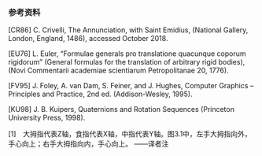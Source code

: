 ### 参考资料

[CR86] C. Crivelli, The Annunciation, with Saint Emidius, (National Gallery, London, England, 1486), accessed October 2018.

[EU76] L. Euler, “Formulae generals pro translatione quacunque coporum rigidorum” (General formulas for the translation of arbitrary rigid bodies), (Novi Commentarii academiae scientiarum Petropolitanae 20, 1776).

[FV95] J. Foley, A. van Dam, S. Feiner, and J. Hughes, Computer Graphics – Principles and Practice, 2nd ed. (Addison-Wesley, 1995).

[KU98] J. B. Kuipers, Quaternions and Rotation Sequences (Princeton University Press, 1998).

[1]　大拇指代表Z轴，食指代表X轴，中指代表Y轴。图3.1中，左手大拇指向外，手心向上；右手大拇指向内，手心向上。 ——译者注



